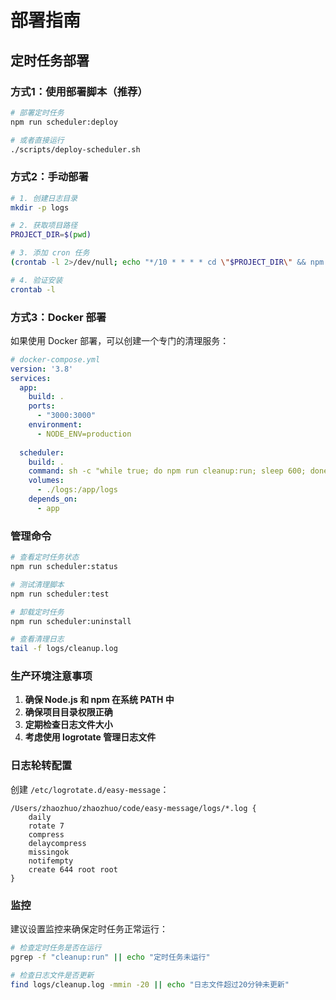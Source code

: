 # 部署指南

## 定时任务部署

### 方式1：使用部署脚本（推荐）

```bash
# 部署定时任务
npm run scheduler:deploy

# 或者直接运行
./scripts/deploy-scheduler.sh
```

### 方式2：手动部署

```bash
# 1. 创建日志目录
mkdir -p logs

# 2. 获取项目路径
PROJECT_DIR=$(pwd)

# 3. 添加 cron 任务
(crontab -l 2>/dev/null; echo "*/10 * * * * cd \"$PROJECT_DIR\" && npm run cleanup:run >> \"$PROJECT_DIR/logs/cleanup.log\" 2>&1") | crontab -

# 4. 验证安装
crontab -l
```

### 方式3：Docker 部署

如果使用 Docker 部署，可以创建一个专门的清理服务：

```yaml
# docker-compose.yml
version: '3.8'
services:
  app:
    build: .
    ports:
      - "3000:3000"
    environment:
      - NODE_ENV=production
  
  scheduler:
    build: .
    command: sh -c "while true; do npm run cleanup:run; sleep 600; done"
    volumes:
      - ./logs:/app/logs
    depends_on:
      - app
```

### 管理命令

```bash
# 查看定时任务状态
npm run scheduler:status

# 测试清理脚本
npm run scheduler:test

# 卸载定时任务
npm run scheduler:uninstall

# 查看清理日志
tail -f logs/cleanup.log
```

### 生产环境注意事项

1. **确保 Node.js 和 npm 在系统 PATH 中**
2. **确保项目目录权限正确**
3. **定期检查日志文件大小**
4. **考虑使用 logrotate 管理日志文件**

### 日志轮转配置

创建 `/etc/logrotate.d/easy-message`：

```
/Users/zhaozhuo/zhaozhuo/code/easy-message/logs/*.log {
    daily
    rotate 7
    compress
    delaycompress
    missingok
    notifempty
    create 644 root root
}
```

### 监控

建议设置监控来确保定时任务正常运行：

```bash
# 检查定时任务是否在运行
pgrep -f "cleanup:run" || echo "定时任务未运行"

# 检查日志文件是否更新
find logs/cleanup.log -mmin -20 || echo "日志文件超过20分钟未更新"
```
